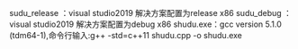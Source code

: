 sudu_release ：visual studio2019 解决方案配置为release x86
sudu_debug ：visual studio2019 解决方案配置为debug x86
shudu.exe：gcc version 5.1.0 (tdm64-1),命令行输入:g++ -std=c++11 shudu.cpp -o shudu.exe
